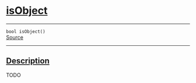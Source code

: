 
<h1 id="is-object">
 <a href="#/api/json/isObject" class="anchor">
   <span>isObject</span>
  </a>
</h1>

<div class="signature">

<hr>

  <div class="definition-container">
    <div class="definition">
      <code><span class="token keyword">bool</span> isObject()</code>
      <div class="flex-spacing"></div>
      <a href="https://github.com/libocca/occa/blob/6aadf694/include/occa/types/json.hpp#L450" target="_blank">Source</a>
    </div>
    
  </div>

  <hr>
</div>


<h2 id="description">
 <a href="#/api/json/isObject?id=description" class="anchor">
   <span>Description</span>
  </a>
</h2>

TODO
